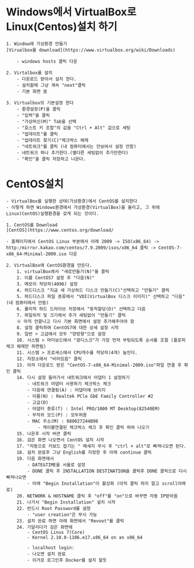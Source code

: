 # Windows에서 VirtualBox로 Linux(Centos)설치 하기

    1. Window에 가상환경 만들기
    [Virualbox를 download](https://www.virtualbox.org/wiki/Downloads)
    
        - windows hosts 클릭 다운
    
    2. Virtalbox를 설치
        - 다운로드 받아서 설치 한다. 
        - 설치할때 그냥 계속 "next"클릭
        - 기본 화면 뜸
    
    3. Virtualbox의 기본설정 한다
        - 환경설정(P)을 클릭
        - "입력"을 클릭
        - "가상머신(M)" Tab을 선택
        - "호스트 키 조합"의 값을 "Ctrl + Alt" 값으로 세팅
        - "업데이트"를 클릭
        - "업데이트 찾기(C)"체크박스 해제
        - "네트워크"를 클릭 (내 컴퓨터에서는 안보여서 설정 안함)
        - 네트워크 하나 추가한다.(별다른 세팅없이 추가만한다)
        - "확인"을 클릭 저장하고 나온다.

# CentOS설치
    - VirtualBox를 실행한 상태(가상환경)에서 CentOS를 설치한다
    - 이렇게 하면 Windows환경에서 가상환경(VirtualBox)을 올리고, 그 위에 Linux(CentOS)실행환경을 갖게 되는 것이다.

    1. CentOS를 Download
    [CentOS](https://www.centos.org/download/

    - 홈페이지에서 CentOS Linux 부분에서 아래 2009 -> ISO(x86_64) -> http:/mirror.kakao.com/centos/7.9.2009/isos/x86_64 클릭 -> CentOS-7-x86_64-Minimal-2009.iso 다운

    2. VirtualBox에 CentOS환경을 만든다.
        1. virtualBox에서 "새로만들기(N)"을 클릭
        2. 이름 CentOS7 설정 후 "다음(N)"
        3. 메모리 적당히(4096) 설정 
        4. 하드디스크 "지금 새 가상하드 디스크 만들기(C)"선택하고 "만들기" 클릭
        5. 하드디스크 파일 종류에서 "VDI(VirtualBox 디스크 이미지)" 선택하고 "다음" (내 컴퓨터에서 안뜸)
        6. 물리적 하드 드라이브 저장에서 "동적할당(D)" 선택하고 다음
        7. 파일위치 및 크기에서 추가 세팅없이 "만들기" 클릭
        ※ 아직 안끝나고 다시 기본 화면에서 설정 추가해주어야 함
        8. 설정 클릭하여 CentOS7에 대한 상세 설정 시작
        9. 일반 > 고급에서 모두 "양방향"으로 설정
        10. 시스템 > 마더보드에서 "광디스크"가 가장 먼저 부팅되도록 순서를 조절 (플로피 체크 해제만 하면됨)
        11. 시스템 > 프로세스에서 CPU개수를 적당히(4개) 높인다.
        12. 저장소에서 "비어있음" 클릭
        13. 아까 다운로드 받은 "CentOS-7-x86_64-Minimal-2009.iso"파일 연결 후 확인 클릭
        14. 다시 설정 들어가서 네트워크에서 어댑터 1 설정하기
            - 네트워크 어댑터 사용하기 체크박스 체크
            - 다음에 연결됨(A) : 어댑터에 브리지
            - 이름(N) : Realtek PCle GbE Family Controller #2
            - 고급(D)
            - 어댑터 종류(T) : Intel PRO/1000 MT Desktop(82540EM)
            - 무작위 모드(P) : 모두허용
            - MAC 주소(M) : 080027244B98
                - 케이블연결된 체크박스 체크 후 확인 클릭 하여 나오기
        15. 나온후 시작 버큰 클릭
        16. 검은 화면 나오면서 CentOS 설치 시작
        17. "자동으로 키보드 잡기는 " 메세지 무시 후 "ctrl + alt"로 빠져나오면 된다.
        18. 설치 완료후 그냥 English를 지정한 후 아래 continue 클릭
        19. 다음 화면에서 
            - DATE&TIME을 서울로 설정
            - DONE 클릭 후 INSTALLATION DESTINATION을 클릭후 DONE 클릭으로 다시 빠져나오면
            - 아래 "Begin Installation"이 활성화 (아직 클릭 하지 말고 scroll아래로)
        20. NETWORK & HOSTNAME 클릭 후 "off"를 "on"으로 바꾸면 자동 IP받아옴
        21. 나가서 "Begin Installation" 설치 시작
        22. 반드시 Root Password를 설정
            - "user creation"은 무시 가능
        23. 설치 완료 하면 아래 화면에서 "Revoot"를 클릭
        24. 기달리다가 검은 화면에
            - CentOS Linus 7(Core)
            - Kernel 2.10.0-1106.e17.x86_64 on an x86_64

            - localhost login: 
            - 나오면 설치 완료 
            - 이거로 로그인후 Docker를 설치 할듯 

            